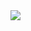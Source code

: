 <img src="![TuckerProfessional1](https://user-images.githubusercontent.com/84822334/148411915-f9fa4bdf-deb8-4855-8463-208900f8d8a1.jpg)"/>
